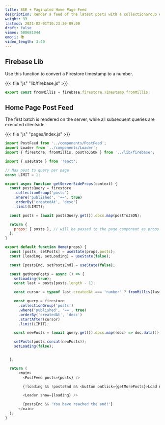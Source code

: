 ```yaml
---
title: SSR + Paginated Home Page Feed
description: Render a feed of the latest posts with a collectionGroup query
weight: 33
lastmod: 2021-02-01T10:23:30-09:00
draft: false
vimeo: 508681044
emoji: 📚
video_length: 3:40
---
```


## Firebase Lib

Use this function to convert a Firestore timestamp to a number. 

{{< file "js" "lib/firebase.js" >}}
```javascript
export const fromMillis = firebase.firestore.Timestamp.fromMillis;
```

## Home Page Post Feed

The first batch is rendered on the server, while all subsequent queries are executed clientside.

{{< file "js" "pages/index.js" >}}
```javascript
import PostFeed from '../components/PostFeed';
import Loader from '../components/Loader';
import { firestore, fromMillis, postToJSON } from '../lib/firebase';

import { useState } from 'react';

// Max post to query per page
const LIMIT = 1;

export async function getServerSideProps(context) {
  const postsQuery = firestore
    .collectionGroup('posts')
    .where('published', '==', true)
    .orderBy('createdAt', 'desc')
    .limit(LIMIT);

  const posts = (await postsQuery.get()).docs.map(postToJSON);

  return {
    props: { posts }, // will be passed to the page component as props
  };
}

export default function Home(props) {
  const [posts, setPosts] = useState(props.posts);
  const [loading, setLoading] = useState(false);

  const [postsEnd, setPostsEnd] = useState(false);

  const getMorePosts = async () => {
    setLoading(true);
    const last = posts[posts.length - 1];

    const cursor = typeof last.createdAt === 'number' ? fromMillis(last.createdAt) : last.createdAt;

    const query = firestore
      .collectionGroup('posts')
      .where('published', '==', true)
      .orderBy('createdAt', 'desc')
      .startAfter(cursor)
      .limit(LIMIT);

    const newPosts = (await query.get()).docs.map((doc) => doc.data());

    setPosts(posts.concat(newPosts));
    setLoading(false);


  };

  return (
      <main>
        <PostFeed posts={posts} />

        {!loading && !postsEnd && <button onClick={getMorePosts}>Load more</button>}

        <Loader show={loading} />

        {postsEnd && 'You have reached the end!'}
      </main>
  );
}

```
